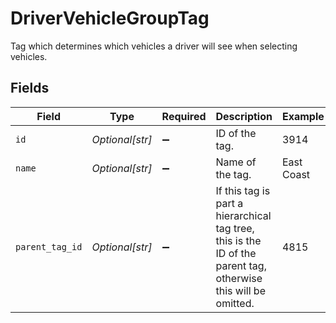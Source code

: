 # DriverVehicleGroupTag

Tag which determines which vehicles a driver will see when selecting vehicles.


## Fields

| Field                                                                                                          | Type                                                                                                           | Required                                                                                                       | Description                                                                                                    | Example                                                                                                        |
| -------------------------------------------------------------------------------------------------------------- | -------------------------------------------------------------------------------------------------------------- | -------------------------------------------------------------------------------------------------------------- | -------------------------------------------------------------------------------------------------------------- | -------------------------------------------------------------------------------------------------------------- |
| `id`                                                                                                           | *Optional[str]*                                                                                                | :heavy_minus_sign:                                                                                             | ID of the tag.                                                                                                 | 3914                                                                                                           |
| `name`                                                                                                         | *Optional[str]*                                                                                                | :heavy_minus_sign:                                                                                             | Name of the tag.                                                                                               | East Coast                                                                                                     |
| `parent_tag_id`                                                                                                | *Optional[str]*                                                                                                | :heavy_minus_sign:                                                                                             | If this tag is part a hierarchical tag tree, this is the ID of the parent tag, otherwise this will be omitted. | 4815                                                                                                           |